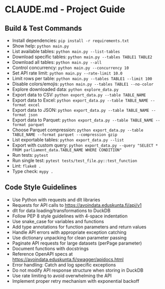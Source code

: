 # CLAUDE.md - Project Guide

## Build & Test Commands
- Install dependencies: `pip install -r requirements.txt`
- Show help: `python main.py`
- List available tables: `python main.py --list-tables`
- Download specific tables: `python main.py --tables TABLE1 TABLE2`
- Download all tables: `python main.py --all`
- Control concurrency: `python main.py --concurrency 10`
- Set API rate limit: `python main.py --rate-limit 10.0`
- Limit rows per table: `python main.py --tables TABLE1 --limit 100`
- Disable colors/emojis: `python main.py --tables TABLE1 --no-color`
- Explore downloaded data: `python explore_data.py`
- Export data to CSV: `python export_data.py --table TABLE_NAME`
- Export data to Excel: `python export_data.py --table TABLE_NAME --format excel`
- Export data to JSON: `python export_data.py --table TABLE_NAME --format json`
- Export data to Parquet: `python export_data.py --table TABLE_NAME --format parquet`
- Choose Parquet compression: `python export_data.py --table TABLE_NAME --format parquet --compression gzip`
- List exportable tables: `python export_data.py --list`
- Export with custom query: `python export_data.py --query "SELECT * FROM parliament_data.TABLE_NAME WHERE CONDITION"`
- Run tests: `pytest`
- Run single test: `pytest tests/test_file.py::test_function`
- Lint: `flake8 .`
- Type check: `mypy .`

## Code Style Guidelines
- Use Python with requests and dlt libraries
- Requests for API calls to https://avoindata.eduskunta.fi/api/v1
- dlt for data loading/transformations to DuckDB
- Follow PEP 8 style guidelines with 4-space indentation
- Use snake_case for variables and functions
- Add type annotations for function parameters and return values
- Handle API errors with appropriate exception catching
- Use dictionary unpacking for clean parameter passing
- Paginate API requests for large datasets (perPage parameter)
- Document functions with docstrings
- Reference OpenAPI specs at https://avoindata.eduskunta.fi/swagger/apidocs.html
- Error handling: Catch and log specific exceptions
- Do not modify API response structure when storing in DuckDB
- Use rate limiting to avoid overwhelming the API
- Implement proper retry mechanism with exponential backoff